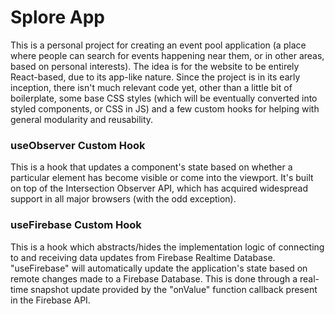 # Splore App

This is a personal project for creating an event pool application (a place where people can search for events happening near them, or in other areas, based on personal interests). The idea is for the website to be entirely React-based, due to its app-like nature. Since the project is in its early inception, there isn't much relevant code yet, other than a little bit of boilerplate, some base CSS styles (which will be eventually converted into styled components, or CSS in JS) and a few custom hooks for helping with general modularity and reusability.

### useObserver Custom Hook

This is a hook that updates a component's state based on whether a particular element has become visible or come into the viewport. It's built on top of the Intersection Observer API, which has acquired widespread support in all major browsers (with the odd exception).

### useFirebase Custom Hook

This is a hook which abstracts/hides the implementation logic of connecting to and receiving data updates from Firebase Realtime Database. "useFirebase" will automatically update the application's state based on remote changes made to a Firebase Database. This is done through a real-time snapshot update provided by the "onValue" function callback present in the Firebase API.
